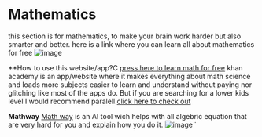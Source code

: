 # Mathematics
this section is for mathematics,
to make your brain work harder but also smarter and better.
here is a link where you can learn all about mathematics for free
![image](https://github.com/user-attachments/assets/c2a7a981-8f6a-4494-bf77-4268add9b6b7)

**How to use this website/app?C
[press here to learn math for free](https://www.khanacademy.org/profile/me/courses) khan academy is an app/website where it makes everything about math science and loads more subjects easier to learn and understand without paying nor glitching like most of the apps do.
But if you are searching for a lower kids level I would recommend paralell.[click here to check out](https://parallel.org.uk/)

**Mathway**
[Math way](https://www.mathway.com/Algebra) is an AI tool wich helps with all algebric equation that are very hard for you and explain how you do it.
![image¨](https://techbigs.com/uploads/2020/09/mathway-21242.jpg)
